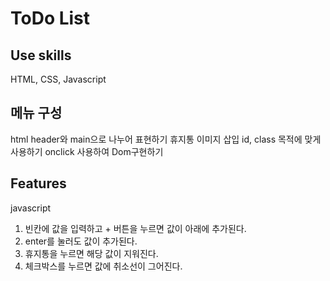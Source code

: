 # ToDo List

## Use skills
HTML, CSS, Javascript

## 메뉴 구성
html
header와 main으로 나누어 표현하기
휴지통 이미지 삽입
id, class 목적에 맞게 사용하기
onclick 사용하여 Dom구현하기

## Features
javascript
1. 빈칸에 값을 입력하고 + 버튼을 누르면 값이 아래에 추가된다.
2. enter를 눌러도 값이 추가된다.
3. 휴지통을 누르면 해당 값이 지워진다.
4. 체크박스를 누르면 값에 취소선이 그어진다.
